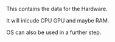 This contains the data for the Hardware.

It will inlcude CPU GPU and maybe RAM. 

OS can also be used in a further step.





